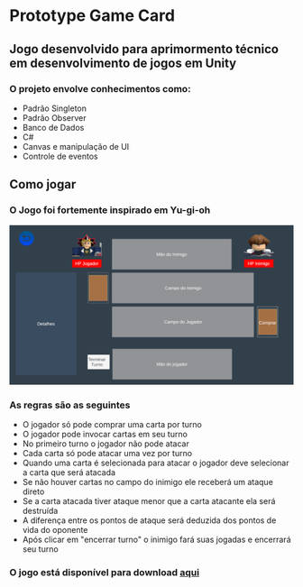 <h1> Prototype Game Card</h1>
<h2> Jogo desenvolvido para aprimormento técnico em desenvolvimento de jogos em Unity</h2>
<h3> O projeto envolve conhecimentos como:</h3>
<ul>
  <li>Padrão Singleton</li>
  <li>Padrão Observer</li>
  <li>Banco de Dados</li>
  <li>C#</li>
  <li>Canvas e manipulação de UI</li>
  <li>Controle de eventos</li>
</ul>

<h2>Como jogar</h2>
<h3> O Jogo foi fortemente inspirado em Yu-gi-oh</h3>
<img src="Assets/Resources/helpImage.png"/>
<h3> As regras são as seguintes</h3>
<ul>
  <li>O jogador só pode comprar uma carta por turno</li>
  <li>O jogador pode invocar cartas em seu turno</li>
  <li>No primeiro turno o jogador não pode atacar</li>
  <li>Cada carta só pode atacar uma vez por turno</li>
  <li> Quando uma carta é selecionada para atacar o jogador deve selecionar a carta que será atacada</li>
  <li>Se não houver cartas no campo do inimigo ele receberá um ataque direto</li>
  <li>Se a carta atacada tiver ataque menor que a carta atacante ela será destruída</li>
  <li>A diferença entre os pontos de ataque será deduzida dos pontos de vida do oponente</li>
  <li>Após clicar em "encerrar turno" o inimigo fará suas jogadas e encerrará seu turno</li>
</ul>

<h3> O jogo está disponível para download <a href="https://drive.google.com/drive/folders/1ufoFCI7P5YoClvbhW5Ah4N86cqq3QY_K?hl=pt-br">aqui</a></h3>
